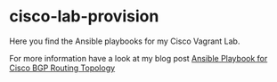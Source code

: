 # cisco-lab-provision
Here you find the Ansible playbooks for my Cisco Vagrant Lab.

For more information have a look at my blog post [Ansible Playbook for Cisco BGP Routing Topology](https://techbloc.net/archives/2352)
